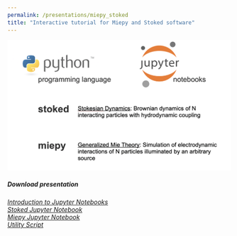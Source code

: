 ```yaml
---
permalink: /presentations/miepy_stoked
title: "Interactive tutorial for Miepy and Stoked software"
---
```



![](/assets/img/presentations/miepy_stoked_header.png)

<script src="https://gist.github.com/johnaparker/c7a4ee6544e37b214454b6d2cd82fdf1.js"></script>

<script src="https://gist.github.com/johnaparker/c6be72e1daa5422f5112a59b18af920c.js"></script>

<script src="https://gist.github.com/johnaparker/4c09b7800d55cc3f64530347a90d4af6.js"></script>

##### Download presentation
[<i class="far fa-file-alt"> Introduction to Jupyter Notebooks</i>](https://jparker.nyc3.digitaloceanspaces.com/miepy_stoked/jupyter_tutorial.ipynb)  
[<i class="far fa-file-alt"> Stoked Jupyter Notebook</i>](https://jparker.nyc3.digitaloceanspaces.com/miepy_stoked/stokesian_dynamics.ipynb)  
[<i class="far fa-file-alt"> Miepy Jupyter Notebook</i>](https://jparker.nyc3.digitaloceanspaces.com/miepy_stoked/electrodynamics.ipynb)  
[<i class="far fa-file-alt"> Utility Script</i>](https://jparker.nyc3.digitaloceanspaces.com/miepy_stoked/utility.py)
